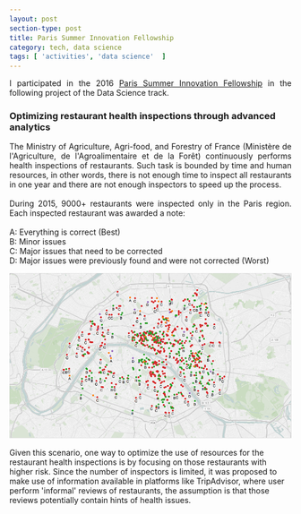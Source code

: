 ```yaml
---
layout: post
section-type: post
title: Paris Summer Innovation Fellowship
category: tech, data science
tags: [ 'activities', 'data science'  ]
---
```


<p style='text-align: justify;'>
I participated in the 2016 <a href="http://www.summerfellows.paris/"
target="_blank">Paris Summer Innovation Fellowship</a> in the following project
of the Data Science track.
</p>

### Optimizing restaurant health inspections through advanced analytics

<p style='text-align: justify;'>
The Ministry of Agriculture, Agri-food, and Forestry of France (Ministère de
l'Agriculture, de l'Agroalimentaire et de la Forêt) continuously performs health
inspections of restaurants. Such task is bounded by time and human resources,
in other words, there is not enough time to inspect all restaurants in one year
and there are not enough inspectors to speed up the process.<br />
<br />
During 2015, 9000+ restaurants were inspected only in the Paris region. Each
inspected restaurant was awarded a note:<br />
<br />
A: Everything is correct (Best)<br />
B: Minor issues<br />
C: Major issues that need to be corrected<br />
D: Major issues were previously found and were not corrected (Worst)<br />
</p>

![Inspections 2015](/img/post_psif2016/inspection-notes.png)

Given this scenario, one way to optimize the use of resources for the restaurant
health inspections is by focusing on those restaurants with higher risk.
Since the number of inspectors is limited, it was proposed to make use of
information available in platforms like TripAdvisor, where user perform
'informal' reviews of restaurants, the assumption is that those reviews
potentially contain hints of health issues.
